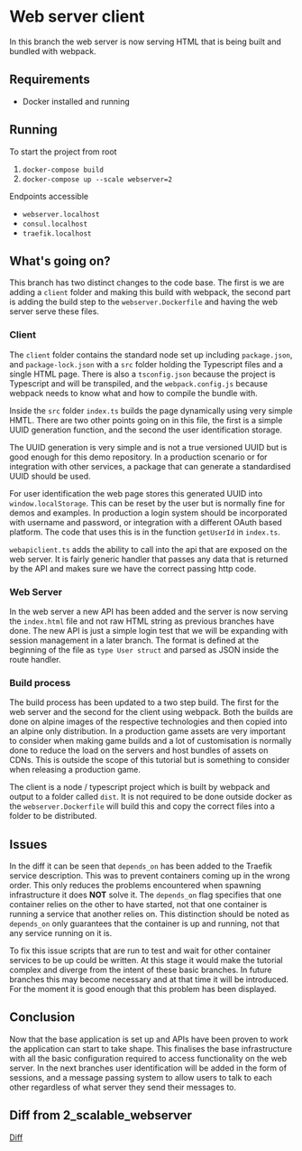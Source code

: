# Web server client
In this branch the web server is now serving HTML that is being built and bundled with webpack.

## Requirements
* Docker installed and running

## Running
To start the project from root

1. `docker-compose build`
2. `docker-compose up --scale webserver=2`

Endpoints accessible

 * `webserver.localhost`
 * `consul.localhost`
 * `traefik.localhost`

## What's going on?
This branch has two distinct changes to the code base. The first is we are adding a `client` folder and making this build with webpack, the second part is adding the build step to the `webserver.Dockerfile` and having the web server serve these files.

### Client
The `client` folder contains the standard node set up including `package.json`, and `package-lock.json` with a `src` folder holding the Typescript files and a single HTML page. There is also a `tsconfig.json` because the project is Typescript and will be transpiled, and the `webpack.config.js` because webpack needs to know what and how to compile the bundle with.

Inside the `src` folder `index.ts` builds the page dynamically using very simple HMTL. There are two other points going on in this file, the first is a simple UUID generation function, and the second the user identification storage.

The UUID generation is very simple and is not a true versioned UUID but is good enough for this demo repository. In a production scenario or for integration with other services, a package that can generate a standardised UUID should be used.

For user identification the web page stores this generated UUID into `window.localStorage`. This can be reset by the user but is normally fine for demos and examples. In production a login system should be incorporated with username and password, or integration with a different OAuth based platform. The code that uses this is in the function `getUserId` in `index.ts`.

`webapiclient.ts` adds the ability to call into the api that are exposed on the web server. It is fairly generic handler that passes any data that is returned by the API and makes sure we have the correct passing http code.

### Web Server
In the web server a new API has been added and the server is now serving the `index.html` file and not raw HTML string as previous branches have done. The new API is just a simple login test that we will be expanding with session management in a later branch. The format is defined at the beginning of the file as `type User struct` and parsed as JSON inside the route handler.

### Build process
The build process has been updated to a two step build. The first for the web server and the second for the client using webpack. Both the builds are done on alpine images of the respective technologies and then copied into an alpine only distribution. In a production game assets are very important to consider when making game builds and a lot of customisation is normally done to reduce the load on the servers and host bundles of assets on CDNs. This is outside the scope of this tutorial but is something to consider when releasing a production game.

The client is a node / typescript project which is built by webpack and output to a folder called `dist`. It is not required to be done outside docker as the `webserver.Dockerfile` will build this and copy the correct files into a folder to be distributed.

## Issues
In the diff it can be seen that `depends_on` has been added to the Traefik service description. This was to prevent containers coming up in the wrong order. This only reduces the problems encountered when spawning infrastructure it does **NOT** solve it. The `depends_on` flag specifies that one container relies on the other to have started, not that one container is running a service that another relies on. This distinction should be noted as `depends_on` only guarantees that the container is up and running, not that any service running on it is.

To fix this issue scripts that are run to test and wait for other container services to be up could be written. At this stage it would make the tutorial complex and diverge from the intent of these basic branches. In future branches this may become necessary and at that time it will be introduced. For the moment it is good enough that this problem has been displayed.

## Conclusion
Now that the base application is set up and APIs have been proven to work the application can start to take shape. This finalises the base infrastructure with all the basic configuration required to access functionality on the web server. In the next branches user identification will be added in the form of sessions, and a message passing system to allow users to talk to each other regardless of what server they send their messages to.

## Diff from 2_scalable_webserver
[Diff](https://github.com/nullorvoid/goatscale/compare/2_scalable_webserver...3_client_webserver)

